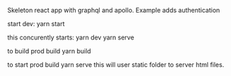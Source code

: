 Skeleton react app with graphql and apollo. 
Example adds authentication

start dev:
   yarn start

this concurently starts:
    yarn dev
    yarn serve

to build prod build
    yarn build

to start prod build
    yarn serve
this will user static folder to server html files.